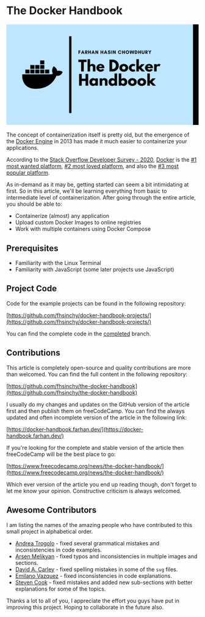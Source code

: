 # The Docker Handbook

![](docker-handbook-preview.png)

The concept of containerization itself is pretty old, but the emergence of the [Docker Engine](https://docs.docker.com/get-started/overview/#docker-engine) in 2013 has made it much easier to containerize your applications.

According to the [Stack Overflow Developer Survey - 2020](https://insights.stackoverflow.com/survey/2020#overview), [Docker](https://docker.com/) is the [\#1 most wanted platform](https://insights.stackoverflow.com/survey/2020#technology-most-loved-dreaded-and-wanted-platforms-wanted5), [\#2 most loved platform](https://insights.stackoverflow.com/survey/2020#technology-most-loved-dreaded-and-wanted-platforms-loved5), and also the [\#3 most popular platform](https://insights.stackoverflow.com/survey/2020#technology-platforms).

As in-demand as it may be, getting started can seem a bit intimidating at first. So in this article, we'll be learning everything from basic to intermediate level of containerization. After going through the entire article, you should be able to:

* Containerize \(almost\) any application
* Upload custom Docker Images to online registries
* Work with multiple containers using Docker Compose

## Prerequisites

* Familiarity with the Linux Terminal
* Familiarity with JavaScript \(some later projects use JavaScript\)

## Project Code

Code for the example projects can be found in the following repository:

[https://github.com/fhsinchy/docker-handbook-projects/](https://github.com/fhsinchy/docker-handbook-projects/)

You can find the complete code in the [completed](https://github.com/fhsinchy/docker-handbook-projects/tree/completed) branch.

## Contributions

This article is completely open-source and quality contributions are more than welcomed. You can find the full content in the following repository:

[https://github.com/fhsinchy/the-docker-handbook](https://github.com/fhsinchy/the-docker-handbook)

I usually do my changes and updates on the GitHub version of the article first and then publish them on freeCodeCamp. You can find the always updated and often incomplete version of the article in the following link:

[https://docker-handbook.farhan.dev/](https://docker-handbook.farhan.dev/)

If you're looking for the complete and stable version of the article then freeCodeCamp will be the best place to go:

[https://www.freecodecamp.org/news/the-docker-handbook/](https://www.freecodecamp.org/news/the-docker-handbook/)

Which ever version of the article you end up reading though, don't forget to let me know your opinion. Constructive criticism is always welcomed.

## Awesome Contributors

I am listing the names of the amazing people who have contributed to this small project in alphabetical order.

* [Andrea Trogolo](https://github.com/ATrogolo) - fixed several grammatical mistakes and inconsistencies in code examples.
* [Arsen Melikyan](https://github.com/bugron) - fixed typos and inconsistencies in multiple images and sections.
* [David A. Carley](https://github.com/dacarley) - fixed spelling mistakes in some of the `svg` files.
* [Emilano Vazquez](https://github.com/gamba47) - fixed inconsistencies in code explanations.
* [Steven Cook](https://github.com/Dez-BlueRose) - fixed mistakes and added new sub-sections with better explanations for some of the topics.

Thanks a lot to all of you, I appreciate the effort you guys have put in improving this project. Hoping to collaborate in the future also.

